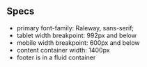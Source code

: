 ## Specs

- primary font-family: Raleway, sans-serif;
- tablet width breakpoint: 992px and below
- mobile width breakpoint: 600px and below
- content container width: 1400px
- footer is in a fluid container